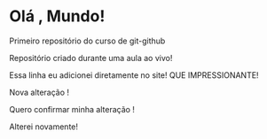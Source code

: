 # Olá , Mundo!
 Primeiro repositório do curso de git-github

 Repositório criado durante uma aula ao vivo!

Essa linha eu adicionei diretamente no site!  QUE  IMPRESSIONANTE!
<p>Nova alteração !</p>
<p>Quero confirmar minha alteração !</p>
<p>Alterei novamente!</p>